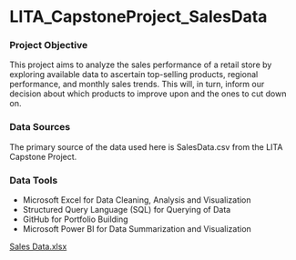 # LITA_CapstoneProject_SalesData

### Project Objective
This project aims to analyze the sales performance of a retail store by exploring available data to ascertain top-selling products, regional performance, and monthly sales trends. This will, in turn, inform our decision about which products to improve upon and the ones to cut down on. 

### Data Sources
The primary source of the data used here is SalesData.csv from the LITA Capstone Project.

### Data Tools
- Microsoft Excel for Data Cleaning, Analysis and Visualization
- Structured Query Language (SQL) for Querying of Data
- GitHub for Portfolio Building
- Microsoft Power BI for Data Summarization and Visualization


[Sales Data.xlsx](https://github.com/user-attachments/files/17636823/Sales.Data.xlsx)
